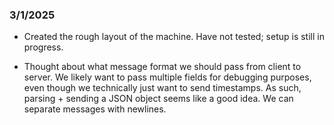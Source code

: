 ### 3/1/2025

- Created the rough layout of the machine. Have not tested; setup is still in progress.

- Thought about what message format we should pass from client to server. We likely want to pass multiple fields for debugging purposes, even though we technically just want to send timestamps. As such, parsing + sending a JSON object seems like a good idea. We can separate messages with newlines.
